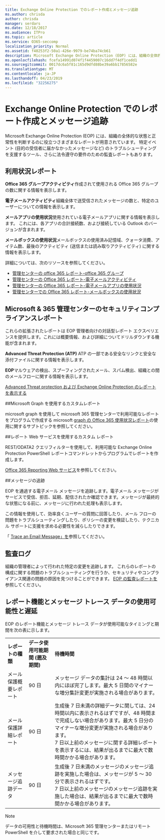 ```yaml
---
title: Exchange Online Protection でのレポート作成とメッセージ追跡
ms.author: chrisda
author: chrisda
manager: serdars
ms.date: 12/18/2017
ms.audience: ITPro
ms.topic: article
ms.service: O365-seccomp
localization_priority: Normal
ms.assetid: f40253f2-50a1-426e-9979-be74ba74cb61
description: Microsoft Exchange Online Protection (EOP) には、組織の全体的な状態と正常性を判断するのに役立つさまざまなレポートが用意されています。 特定イベント (目的の受信者に届かなかったメッセージなど) のトラブルシューティングを支援するツール、さらに法令遵守の要件のための監査レポートもあります。 次の表には、EOP 管理者が利用できるレポートおよびトラブルシューティングのツールを示します。
ms.openlocfilehash: fcefa14991d074f1f4459007c16dd7f4df1cedd1
ms.sourcegitcommit: 0017dc6a5f81c165d9dfd88be39a6bb17856582e
ms.translationtype: MT
ms.contentlocale: ja-JP
ms.lasthandoff: 04/23/2019
ms.locfileid: "32256275"
---
```

# <a name="reporting-and-message-trace-in-exchange-online-protection"></a>Exchange Online Protection でのレポート作成とメッセージ追跡

Microsoft Exchange Online Protection (EOP) には、組織の全体的な状態と正常性を判断するのに役立つさまざまなレポートが用意されています。 特定イベント (目的の受信者に届かなかったメッセージなど) のトラブルシューティングを支援するツール、さらに法令遵守の要件のための監査レポートもあります。 

## <a name="usage-reports"></a>利用状況レポート

**Office 365 グループアクティビティ**作成されて使用される Office 365 グループの数に関する情報を表示します。  

**電子メールアクティビティ**組織全体で送受信されたメッセージの数と、特定のユーザーについての情報を表示します。  

**メールアプリの使用状況**使用されている電子メールアプリに関する情報を表示します。 これには、各アプリの合計接続数、および接続している Outlook のバージョンが含まれます。  

**メールボックスの使用状況**メールボックスの使用済み記憶域、クォータ消費、アイテム数、最後のアクティビティ (送信または読み取りアクティビティ) に関する情報を表示します。

詳細については、次のリソースを参照してください。

- [管理センターの office 365 レポート-office 365 グループ](https://go.microsoft.com/fwlink/p/?linkid=861610) 
- [管理センターの Office 365 レポート-電子メールアクティビティ](https://go.microsoft.com/fwlink/p/?linkid=859706) 
- [管理センターの Office 365 レポート-電子メールアプリの使用状況](https://go.microsoft.com/fwlink/p/?linkid=859707)
- [管理センターでの Office 365 レポート-メールボックスの使用状況](https://go.microsoft.com/fwlink/p/?linkid=859708)

## <a name="security-amp-compliance-reports-in-the-microsoft-365-admin-center"></a>Microsoft &amp; 365 管理センターのセキュリティコンプライアンスレポート

これらの拡張されたレポートは EOP 管理者向けの対話型レポート エクスペリエンスを提供します。これには概要情報、および詳細についてドリルダウンする機能が含まれます。  

**Advanced Threat Protection (ATP)** ATP の一部である安全なリンクと安全な添付ファイルに関する情報を表示します。  

**EOP**マルウェアの検出、スプーフィングされたメール、スパム検出、組織との間のメールフローに関する情報を表示します。  

[Advanced Threat protection および Exchange Online Protection のレポートを表示する](https://go.microsoft.com/fwlink/p/?linkid=852409) 

##<a name="custom-reports-using-microsoft-graph"></a>Microsoft Graph を使用するカスタムレポート

microsoft graph を使用して microsoft 365 管理センターで利用可能なレポートをプログラムで作成する microsoft [graph の Office 365 使用状況レポート](https://go.microsoft.com/fwlink/p/?linkid=865135)の使用に関するサブトピックを参照してください。 

##<a name="custom-reports-using-reporting-web-services"></a>レポート Web サービスを使用するカスタム レポート

REST/ODATA2 クエリフィルターを使用して、利用可能な Exchange Online Protection PowerShell レポートコマンドレットからプログラムでレポートを作成します。

[Office 365 Reporting Web サービス](https://go.microsoft.com/fwlink/p/?LinkId=279926)を参照してください。 

##<a name="message-trace"></a>メッセージの追跡

EOP を通過する電子メール メッセージを追跡します。電子メール メッセージがサービスで受信、拒否、延期、配信されたか確認できます。メッセージが最終的な状態になる前に、メッセージに行われた処理も表示します。  

この情報を使用して、効率良くユーザーの質問に回答したり、メール フローの問題をトラブルシューティングしたり、ポリシーの変更を検証したり、テクニカル サポートに支援を求める必要性を減らしたりできます。  

「 [Trace an Email Message」を](http://technet.microsoft.com/library/0c83cde6-5b09-4106-8587-c200cdc59094.aspx)参照してください。 

## <a name="audit-logging"></a>監査ログ

組織の管理者によって行われた特定の変更を追跡します。 これらのレポートの構成に関する問題のトラブルシューティングを行うか、セキュリティやコンプライアンス関連の問題の原因を見つけることができます。  [EOP の監査レポートを](auditing-reports-in-eop.md)参照してください。 


## <a name="reporting-and-message-trace-data-availability-and-latency"></a>レポート機能とメッセージ トレース データの使用可能性と遅延

EOP のレポート機能とメッセージ トレース データが使用可能なタイミングと期間を次の表に示します。
  
||||
|:-----|:-----|:-----|
|**レポートの種類** <br/> |**データ使用可能期間 (遡及期間)** <br/> |**待機時間** <br/> |
|メール保護概要レポート  <br/> |90 日  <br/> |メッセージ データの集計は 24 ～ 48 時間以内にほぼ完了します。最大 5 日間のマイナーな増分集計変更が実施される場合があります。  <br/> |
|メール保護詳細レポート  <br/> |90 日  <br/> |生成後 7 日未満の詳細データに関しては、24 時間以内に表示されるはずですが、48 時間まで完成しない場合があります。最大 5 日分のマイナーな増分変更が実施される場合があります。  <br/> 7 日以上前のメッセージに関する詳細レポートを表示するには、結果が出るまでに最大で数時間かかる場合があります。  <br/> |
|メッセージ追跡データ  <br/> |90 日  <br/> |生成後 7 日未満のメッセージのメッセージ追跡を実施した場合は、メッセージが 5 ～ 30 分で表示されるはずです。  <br/> 7 日以上前のメッセージのメッセージ追跡を実施した場合は、結果が出るまでに最大で数時間かかる場合があります。  <br/> |
   
> [!NOTE]
> データの可用性と待機時間は、Microsoft 365 管理センターまたはリモート PowerShell を介して要求された場合と同じです。 
  

